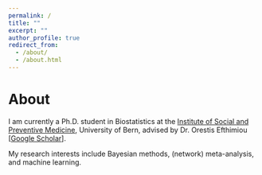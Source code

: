 ```yaml
---
permalink: /
title: ""
excerpt: ""
author_profile: true
redirect_from: 
  - /about/
  - /about.html
---
```


# About

I am currently a Ph.D. student in Biostatistics at the [Institute of Social and Preventive Medicine](https://ispm.unibe.ch/), University of Bern, advised by Dr. Orestis Efthimiou [[Google Scholar](https://scholar.google.gr/citations?user=Vnips7cAAAAJ&hl=en)].

My research interests include Bayesian methods, (network) meta-analysis, and machine learning.
